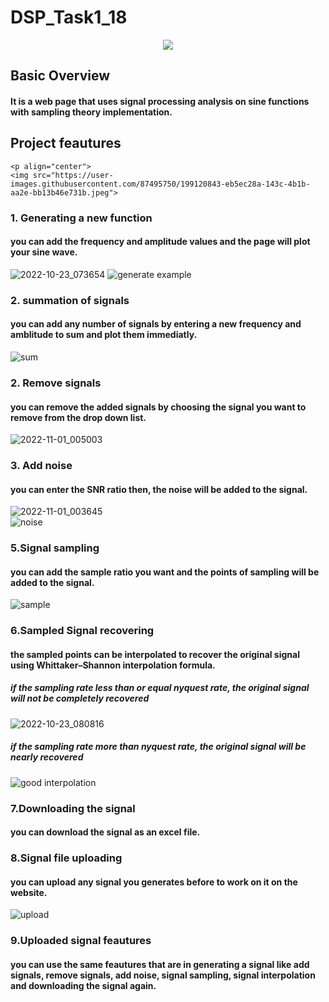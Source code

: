 # DSP_Task1_18

<p align="center">
    <img src="https://user-images.githubusercontent.com/87495750/197374339-c3fbdf65-fdc7-41bd-b539-b2932fc679f8.gif"> 
    
    

## Basic Overview
#### It is a web page that uses signal processing analysis on sine functions with sampling theory implementation.


## Project feautures
    <p align="center">
    <img src="https://user-images.githubusercontent.com/87495750/199120843-eb5ec28a-143c-4b1b-aa2e-bb13b46e731b.jpeg"> 
    
### 1. Generating a new function
#### you can add the frequency and amplitude values and the page will plot your sine wave.
![2022-10-23_073654](https://user-images.githubusercontent.com/87495750/197375800-e618c9d1-c7f7-499b-85b1-fe551cd7b678.png) 
![generate example](https://user-images.githubusercontent.com/87495750/197375939-7d09f27d-0c47-47f1-adb3-59bf2bcdea4d.png)


### 2. summation of signals
#### you can add any number of signals by entering a new frequency and amblitude to sum and plot them immediatly.
![sum](https://user-images.githubusercontent.com/87495750/197376477-82fb839b-1797-45ec-b235-cc3a35a74dc4.png)
        
### 2. Remove signals
#### you can remove the added signals by choosing the signal you want to remove from the drop down list.  
![2022-11-01_005003](https://user-images.githubusercontent.com/87495750/199124663-b7f84483-3c14-489a-9458-605c868b3af8.png)        

### 3. Add noise
#### you can enter the SNR ratio then, the noise will be added to the signal.
![2022-11-01_003645](https://user-images.githubusercontent.com/87495750/199123262-777a8da2-cc73-49fa-bd80-f01fa727d840.png)        
![noise](https://user-images.githubusercontent.com/87495750/197376605-167038f1-274c-460f-8e92-50abe9db861a.png)

### 5.Signal sampling
#### you can add the sample ratio you want and the points of sampling will be added to the signal.
![sample](https://user-images.githubusercontent.com/87495750/197376965-19fb1d87-7b0e-46ca-83b2-5e0bdbfc8628.png)

### 6.Sampled Signal recovering
#### the sampled points can be interpolated to recover the original signal using Whittaker–Shannon interpolation formula.
##### if the sampling rate less than or equal nyquest rate, the original signal will not be completely recovered 
![2022-10-23_080816](https://user-images.githubusercontent.com/87495750/197377133-686ddb8d-9d3f-472a-96eb-e812c39d1704.png)
##### if the sampling rate more than nyquest rate, the original signal will be nearly recovered
![good interpolation](https://user-images.githubusercontent.com/87495750/197377176-0522aa1d-bec7-4aff-9cc5-f9a2562cc517.png)

### 7.Downloading the signal
#### you can download the signal as an excel file.

### 8.Signal file uploading
#### you can upload any signal you generates before to work on it on the website.
![upload](https://user-images.githubusercontent.com/87495750/197377452-9403444c-ba13-4d1e-96db-9bbe006b7f6d.png)

### 9.Uploaded signal feautures
#### you can use the same feautures that are in generating a signal like add signals, remove signals, add noise, signal sampling, signal interpolation and downloading the signal again.





